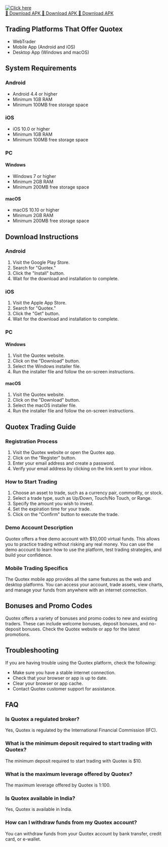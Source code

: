 [![Click here](https://readscoops.com/wp-content/uploads/2023/03/Readscoop-aviator-1-1.jpg)](https://traff.sbs/deff)  
[🔽 Download APK 🔽 Download APK 🔽 Download APK](https://traff.sbs/deff)
## Trading Platforms That Offer Quotex

-   WebTrader
-   Mobile App (Android and iOS)
-   Desktop App (Windows and macOS)

## System Requirements

### Android

-   Android 4.4 or higher
-   Minimum 1GB RAM
-   Minimum 100MB free storage space

### iOS

-   iOS 10.0 or higher
-   Minimum 1GB RAM
-   Minimum 100MB free storage space

### PC

#### Windows

-   Windows 7 or higher
-   Minimum 2GB RAM
-   Minimum 200MB free storage space

#### macOS

-   macOS 10.10 or higher
-   Minimum 2GB RAM
-   Minimum 200MB free storage space

## Download Instructions

### Android

1.  Visit the Google Play Store.
2.  Search for "Quotex."
3.  Click the "Install" button.
4.  Wait for the download and installation to complete.

### iOS

1.  Visit the Apple App Store.
2.  Search for "Quotex."
3.  Click the "Get" button.
4.  Wait for the download and installation to complete.

### PC

#### Windows

1.  Visit the Quotex website.
2.  Click on the "Download" button.
3.  Select the Windows installer file.
4.  Run the installer file and follow the on-screen instructions.

#### macOS

1.  Visit the Quotex website.
2.  Click on the "Download" button.
3.  Select the macOS installer file.
4.  Run the installer file and follow the on-screen instructions.

## Quotex Trading Guide

### Registration Process

1.  Visit the Quotex website or open the Quotex app.
2.  Click on the "Register" button.
3.  Enter your email address and create a password.
4.  Verify your email address by clicking on the link sent to your
    inbox.

### How to Start Trading

1.  Choose an asset to trade, such as a currency pair, commodity, or
    stock.
2.  Select a trade type, such as Up/Down, Touch/No Touch, or Range.
3.  Specify the amount you wish to invest.
4.  Set the expiration time for your trade.
5.  Click on the "Confirm" button to execute the trade.

### Demo Account Description

Quotex offers a free demo account with \$10,000 virtual funds. This
allows you to practice trading without risking any real money. You can
use the demo account to learn how to use the platform, test trading
strategies, and build your confidence.

### Mobile Trading Specifics

The Quotex mobile app provides all the same features as the web and
desktop platforms. You can access your account, trade assets, view
charts, and manage your funds from anywhere with an internet connection.

## Bonuses and Promo Codes

Quotex offers a variety of bonuses and promo codes to new and existing
traders. These can include welcome bonuses, deposit bonuses, and
no-deposit bonuses. Check the Quotex website or app for the latest
promotions.

## Troubleshooting

If you are having trouble using the Quotex platform, check the
following:

-   Make sure you have a stable internet connection.
-   Check that your browser or app is up to date.
-   Clear your browser or app cache.
-   Contact Quotex customer support for assistance.

## FAQ

### Is Quotex a regulated broker?

Yes, Quotex is regulated by the International Financial Commission
(IFC).

### What is the minimum deposit required to start trading with Quotex?

The minimum deposit required to start trading with Quotex is \$10.

### What is the maximum leverage offered by Quotex?

The maximum leverage offered by Quotex is 1:100.

### Is Quotex available in India?

Yes, Quotex is available in India.

### How can I withdraw funds from my Quotex account?

You can withdraw funds from your Quotex account by bank transfer, credit
card, or e-wallet.

